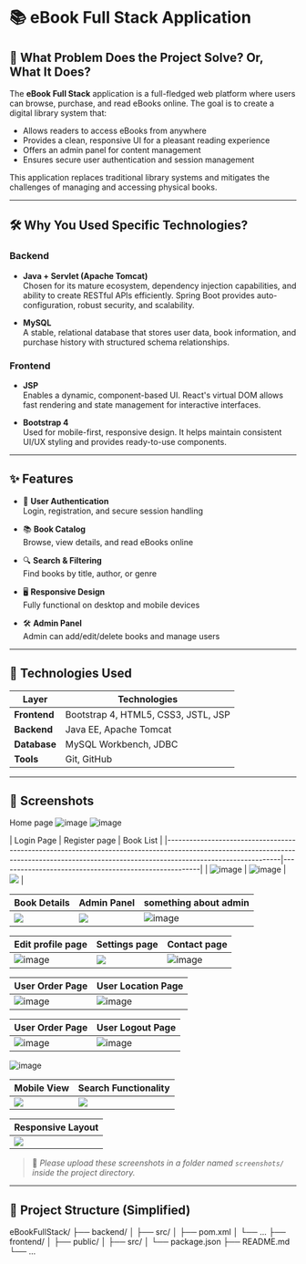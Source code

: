 # 📚 eBook Full Stack Application

## 🧩 What Problem Does the Project Solve? Or, What It Does?

The **eBook Full Stack** application is a full-fledged web platform where users can browse, purchase, and read eBooks online. The goal is to create a digital library system that:

- Allows readers to access eBooks from anywhere
- Provides a clean, responsive UI for a pleasant reading experience
- Offers an admin panel for content management
- Ensures secure user authentication and session management

This application replaces traditional library systems and mitigates the challenges of managing and accessing physical books.

---

## 🛠️ Why You Used Specific Technologies?

### Backend

- **Java + Servlet (Apache Tomcat)**  
  Chosen for its mature ecosystem, dependency injection capabilities, and ability to create RESTful APIs efficiently. Spring Boot provides auto-configuration, robust security, and scalability.

- **MySQL**  
  A stable, relational database that stores user data, book information, and purchase history with structured schema relationships.

### Frontend

- **JSP**  
  Enables a dynamic, component-based UI. React's virtual DOM allows fast rendering and state management for interactive interfaces.

- **Bootstrap 4**  
  Used for mobile-first, responsive design. It helps maintain consistent UI/UX styling and provides ready-to-use components.

---

## ✨ Features

- 🔐 **User Authentication**  
  Login, registration, and secure session handling

- 📚 **Book Catalog**  
  Browse, view details, and read eBooks online

- 🔍 **Search & Filtering**  
  Find books by title, author, or genre

- 🖥️ **Responsive Design**  
  Fully functional on desktop and mobile devices

- 🛠️ **Admin Panel**  
  Admin can add/edit/delete books and manage users

---

## 🚀 Technologies Used

| Layer       | Technologies                        |
|-------------|-------------------------------------|
| **Frontend**| Bootstrap 4, HTML5, CSS3, JSTL, JSP |
| **Backend** | Java EE, Apache Tomcat              |
| **Database**| MySQL Workbench, JDBC               |
| **Tools**   | Git, GitHub                         |

---

## 📸 Screenshots

<!-- Replace the below image placeholders with real screenshots when available -->
Home page
![image](https://github.com/user-attachments/assets/b5a0d6af-d510-48e3-b3f3-559e4c18409a)
![image](https://github.com/user-attachments/assets/aeacaeef-7666-4369-ba3d-bbc324dd9d95)



| Login Page                                                                                   | Register page                                                                              | Book List               |
|-------------------------------------------------------------------------------------------------------------------------------------------------------------------------------------------|-------------------------------------------------------|
| ![image](https://github.com/user-attachments/assets/f89b924c-bd43-4860-aeba-7f382c9acb13)    | ![image](https://github.com/user-attachments/assets/4b801449-a6cc-432b-aeda-343ba0bfd211)  | ![](screenshots/book-list.png) |

| Book Details             | Admin Panel                       | something about admin                                                                                         |                         
|--------------------------|------------------------------------|-----------------------------------------------------------------------------------------------------|
| ![](screenshots/book-detail.png) | ![](screenshots/admin.png) | ![image](https://github.com/user-attachments/assets/b0d99f41-aee5-4c5a-bbe5-f04ed150a752)

| Edit profile page                                                                         | Settings page                        | Contact page                                                                 |                                               
|----------------------------------------------------------------------|------------------------------------|-----------------------------------------------------------------------------------------------------|
| ![image](https://github.com/user-attachments/assets/455ef933-352b-4e19-bf11-a71a34dbd453) | ![](screenshots/admin.png) | ![image](https://github.com/user-attachments/assets/b0d99f41-aee5-4c5a-bbe5-f04ed150a752)



| User Order Page                                                                           | User Location Page                                                                        |
|-------------------------------------------------------------------------------------------|-------------------------------------------------------------------------------------------|
| ![image](https://github.com/user-attachments/assets/1c849dcf-9013-416b-ae24-c34c189147bd) | ![image](https://github.com/user-attachments/assets/e349b7ab-e5a3-4000-811c-0d67e62193eb) | 


| User Order Page                                                                           | User Logout Page                                                                          |
|-------------------------------------------------------------------------------------------|-------------------------------------------------------------------------------------------|
| ![image](https://github.com/user-attachments/assets/1c849dcf-9013-416b-ae24-c34c189147bd) | ![image](https://github.com/user-attachments/assets/30fd558d-e36c-43ea-810c-86e99c540ffd) | 



![image](https://github.com/user-attachments/assets/8f3f954b-98c0-4193-8d65-6ce4e95f6669)



| Mobile View              | Search Functionality    |
|--------------------------|-------------------------|
| ![](screenshots/mobile.png) | ![](screenshots/search.png) |

| Responsive Layout        |
|--------------------------|
| ![](screenshots/responsive.png) |

> 📌 *Please upload these screenshots in a folder named `screenshots/` inside the project directory.*

---

## 📂 Project Structure (Simplified)
eBookFullStack/
├── backend/
│ ├── src/
│ ├── pom.xml
│ └── ...
├── frontend/
│ ├── public/
│ ├── src/
│ └── package.json
├── README.md
└── ...

